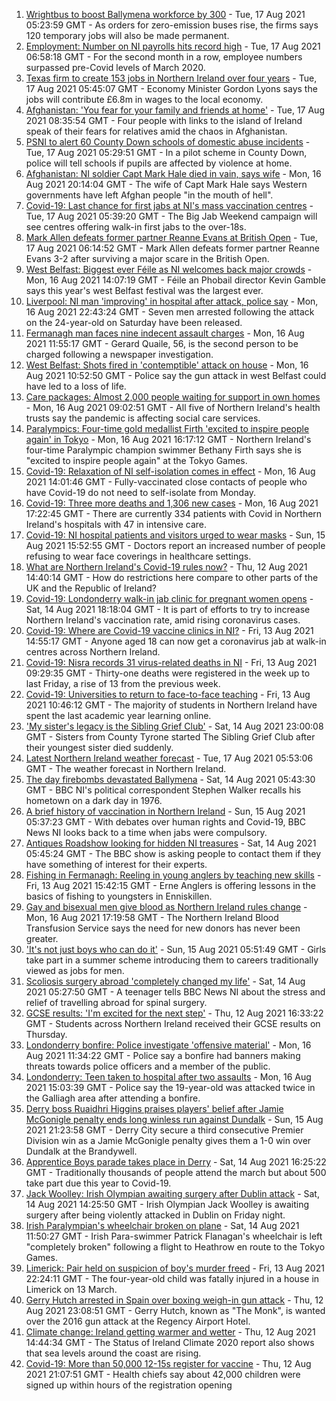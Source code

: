 1. [Wrightbus to boost Ballymena workforce by 300](https://www.bbc.co.uk/news/uk-northern-ireland-58232029) - Tue, 17 Aug 2021 05:23:59 GMT - As orders for zero-emission buses rise, the firms says 120 temporary jobs will also be made permanent.
2. [Employment: Number on NI payrolls hits record high](https://www.bbc.co.uk/news/uk-northern-ireland-58241354) - Tue, 17 Aug 2021 06:58:18 GMT - For the second month in a row, employee numbers surpassed pre-Covid levels of March 2020.
3. [Texas firm to create 153 jobs in Northern Ireland over four years](https://www.bbc.co.uk/news/uk-northern-ireland-58232023) - Tue, 17 Aug 2021 05:45:07 GMT - Economy Minister Gordon Lyons says the jobs will contribute £6.8m in wages to the local economy.
4. [Afghanistan: 'You fear for your family and friends at home'](https://www.bbc.co.uk/news/uk-northern-ireland-58241343) - Tue, 17 Aug 2021 08:35:54 GMT - Four people with links to the island of Ireland speak of their fears for relatives amid the chaos in Afghanistan.
5. [PSNI to alert 60 County Down schools of domestic abuse incidents](https://www.bbc.co.uk/news/uk-northern-ireland-58232024) - Tue, 17 Aug 2021 05:29:51 GMT - In a pilot scheme in County Down, police will tell schools if pupils are affected by violence at home.
6. [Afghanistan: NI soldier Capt Mark Hale died in vain, says wife](https://www.bbc.co.uk/news/uk-northern-ireland-58228231) - Mon, 16 Aug 2021 20:14:04 GMT - The wife of Capt Mark Hale says Western governments have left Afghan people "in the mouth of hell".
7. [Covid-19: Last chance for first jabs at NI's mass vaccination centres](https://www.bbc.co.uk/news/uk-northern-ireland-58236647) - Tue, 17 Aug 2021 05:39:20 GMT - The Big Jab Weekend campaign will see centres offering walk-in first jabs to the over-18s.
8. [Mark Allen defeats former partner Reanne Evans at British Open](https://www.bbc.co.uk/sport/snooker/58236543) - Tue, 17 Aug 2021 06:14:52 GMT - Mark Allen defeats former partner Reanne Evans 3-2 after surviving a major scare in the British Open.
9. [West Belfast: Biggest ever Féile as NI welcomes back major crowds](https://www.bbc.co.uk/news/uk-northern-ireland-58230108) - Mon, 16 Aug 2021 14:07:19 GMT - Féile an Phobail director Kevin Gamble says this year's west Belfast festival was the largest ever.
10. [Liverpool: NI man 'improving' in hospital after attack, police say](https://www.bbc.co.uk/news/uk-northern-ireland-58238010) - Mon, 16 Aug 2021 22:43:24 GMT - Seven men arrested following the attack on the 24-year-old on Saturday have been released.
11. [Fermanagh man faces nine indecent assault charges](https://www.bbc.co.uk/news/uk-northern-ireland-58229670) - Mon, 16 Aug 2021 11:55:17 GMT - Gerard Quaile, 56, is the second person to be charged following a newspaper investigation.
12. [West Belfast: Shots fired in 'contemptible' attack on house](https://www.bbc.co.uk/news/uk-northern-ireland-58229669) - Mon, 16 Aug 2021 10:52:50 GMT - Police say the gun attack in west Belfast could have led to a loss of life.
13. [Care packages: Almost 2,000 people waiting for support in own homes](https://www.bbc.co.uk/news/uk-northern-ireland-58205267) - Mon, 16 Aug 2021 09:02:51 GMT - All five of Northern Ireland's health trusts say the pandemic is affecting social care services.
14. [Paralympics: Four-time gold medallist Firth 'excited to inspire people again' in Tokyo](https://www.bbc.co.uk/sport/disability-sport/58229592) - Mon, 16 Aug 2021 16:17:12 GMT - Northern Ireland's four-time Paralympic champion swimmer Bethany Firth says she is "excited to inspire people again" at the Tokyo Games.
15. [Covid-19: Relaxation of NI self-isolation comes in effect](https://www.bbc.co.uk/news/uk-northern-ireland-58205347) - Mon, 16 Aug 2021 14:01:46 GMT - Fully-vaccinated close contacts of people who have Covid-19 do not need to self-isolate from Monday.
16. [Covid-19: Three more deaths and 1,306 new cases](https://www.bbc.co.uk/news/uk-northern-ireland-58232155) - Mon, 16 Aug 2021 17:22:45 GMT - There are currently 334 patients with Covid in Northern Ireland's hospitals with 47 in intensive care.
17. [Covid-19: NI hospital patients and visitors urged to wear masks](https://www.bbc.co.uk/news/uk-northern-ireland-58222366) - Sun, 15 Aug 2021 15:52:55 GMT - Doctors report an increased number of people refusing to wear face coverings in healthcare settings.
18. [What are Northern Ireland's Covid-19 rules now?](https://www.bbc.co.uk/news/uk-northern-ireland-58175159) - Thu, 12 Aug 2021 14:40:14 GMT - How do restrictions here compare to other parts of the UK and the Republic of Ireland?
19. [Covid-19: Londonderry walk-in jab clinic for pregnant women opens](https://www.bbc.co.uk/news/uk-northern-ireland-58214624) - Sat, 14 Aug 2021 18:18:04 GMT - It is part of efforts to try to increase Northern Ireland's vaccination rate, amid rising coronavirus cases.
20. [Covid-19: Where are Covid-19 vaccine clinics in NI?](https://www.bbc.co.uk/news/uk-northern-ireland-57863840) - Fri, 13 Aug 2021 14:55:17 GMT - Anyone aged 18 can now get a coronavirus jab at walk-in centres across Northern Ireland.
21. [Covid-19: Nisra records 31 virus-related deaths in NI](https://www.bbc.co.uk/news/uk-northern-ireland-58200161) - Fri, 13 Aug 2021 09:29:35 GMT - Thirty-one deaths were registered in the week up to last Friday, a rise of 13 from the previous week.
22. [Covid-19: Universities to return to face-to-face teaching](https://www.bbc.co.uk/news/uk-northern-ireland-58199977) - Fri, 13 Aug 2021 10:46:12 GMT - The majority of students in Northern Ireland have spent the last academic year learning online.
23. ['My sister's legacy is the Sibling Grief Club'](https://www.bbc.co.uk/news/uk-northern-ireland-58175239) - Sat, 14 Aug 2021 23:00:08 GMT - Sisters from County Tyrone started The Sibling Grief Club after their youngest sister died suddenly.
24. [Latest Northern Ireland weather forecast](https://www.bbc.co.uk/news/uk-northern-ireland-26018439) - Tue, 17 Aug 2021 05:53:06 GMT - The weather forecast in Northern Ireland.
25. [The day firebombs devastated Ballymena](https://www.bbc.co.uk/news/uk-northern-ireland-58171539) - Sat, 14 Aug 2021 05:43:30 GMT - BBC NI's political correspondent Stephen Walker recalls his hometown on a dark day in 1976.
26. [A brief history of vaccination in Northern Ireland](https://www.bbc.co.uk/news/uk-northern-ireland-58086919) - Sun, 15 Aug 2021 05:37:23 GMT - With debates over human rights and Covid-19, BBC News NI looks back to a time when jabs were compulsory.
27. [Antiques Roadshow looking for hidden NI treasures](https://www.bbc.co.uk/news/uk-northern-ireland-58161934) - Sat, 14 Aug 2021 05:45:24 GMT - The BBC show is asking people to contact them if they have something of interest for their experts.
28. [Fishing in Fermanagh: Reeling in young anglers by teaching new skills](https://www.bbc.co.uk/news/uk-northern-ireland-58201855) - Fri, 13 Aug 2021 15:42:15 GMT - Erne Anglers is offering lessons in the basics of fishing to youngsters in Enniskillen.
29. [Gay and bisexual men give blood as Northern Ireland rules change](https://www.bbc.co.uk/news/uk-northern-ireland-58237762) - Mon, 16 Aug 2021 17:19:58 GMT - The Northern Ireland Blood Transfusion Service says the need for new donors has never been greater.
30. ['It's not just boys who can do it'](https://www.bbc.co.uk/news/uk-northern-ireland-58201588) - Sun, 15 Aug 2021 05:51:49 GMT - Girls take part in a summer scheme introducing them to careers traditionally viewed as jobs for men.
31. [Scoliosis surgery abroad 'completely changed my life'](https://www.bbc.co.uk/news/uk-northern-ireland-58191556) - Sat, 14 Aug 2021 05:27:50 GMT - A teenager tells BBC News NI about the stress and relief of travelling abroad for spinal surgery.
32. [GCSE results: 'I'm excited for the next step'](https://www.bbc.co.uk/news/uk-northern-ireland-58188908) - Thu, 12 Aug 2021 16:33:22 GMT - Students across Northern Ireland received their GCSE results on Thursday.
33. [Londonderry bonfire: Police investigate 'offensive material'](https://www.bbc.co.uk/news/uk-northern-ireland-foyle-west-58228130) - Mon, 16 Aug 2021 11:34:22 GMT - Police say a bonfire had banners making threats towards police officers and a member of the public.
34. [Londonderry: Teen taken to hospital after two assaults](https://www.bbc.co.uk/news/uk-northern-ireland-58235267) - Mon, 16 Aug 2021 15:03:39 GMT - Police say the 19-year-old was attacked twice in the Galliagh area after attending a bonfire.
35. [Derry boss Ruaidhri Higgins praises players' belief after Jamie McGonigle penalty ends long winless run against Dundalk](https://www.bbc.co.uk/sport/football/58224713) - Sun, 15 Aug 2021 21:23:58 GMT - Derry City secure a third consecutive Premier Division win as a Jamie McGonigle penalty gives them a 1-0 win over Dundalk at the Brandywell.
36. [Apprentice Boys parade takes place in Derry](https://www.bbc.co.uk/news/uk-northern-ireland-58205639) - Sat, 14 Aug 2021 16:25:22 GMT - Traditionally thousands of people attend the march but about 500 take part due this year to Covid-19.
37. [Jack Woolley: Irish Olympian awaiting surgery after Dublin attack](https://www.bbc.co.uk/sport/taekwondo/58216169) - Sat, 14 Aug 2021 14:25:50 GMT - Irish Olympian Jack Woolley is awaiting surgery after being violently attacked in Dublin on Friday night.
38. [Irish Paralympian's wheelchair broken on plane](https://www.bbc.co.uk/sport/disability-sport/58214675) - Sat, 14 Aug 2021 11:50:27 GMT - Irish Para-swimmer Patrick Flanagan's wheelchair is left "completely broken" following a flight to Heathrow en route to the Tokyo Games.
39. [Limerick: Pair held on suspicion of boy's murder freed](https://www.bbc.co.uk/news/world-europe-58205640) - Fri, 13 Aug 2021 22:24:11 GMT - The four-year-old child was fatally injured in a house in Limerick on 13 March.
40. [Gerry Hutch arrested in Spain over boxing weigh-in gun attack](https://www.bbc.co.uk/news/world-europe-58195768) - Thu, 12 Aug 2021 23:08:51 GMT - Gerry Hutch, known as "The Monk", is wanted over the 2016 gun attack at the Regency Airport Hotel.
41. [Climate change: Ireland getting warmer and wetter](https://www.bbc.co.uk/news/world-europe-58184287) - Thu, 12 Aug 2021 14:44:34 GMT - The Status of Ireland Climate 2020 report also shows that sea levels around the coast are rising.
42. [Covid-19: More than 50,000 12-15s register for vaccine](https://www.bbc.co.uk/news/world-europe-58184278) - Thu, 12 Aug 2021 21:07:51 GMT - Health chiefs say about 42,000 children were signed up within hours of the registration opening
